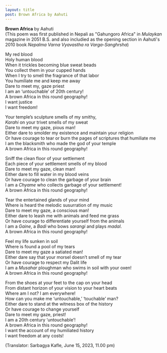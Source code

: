 ```yaml
---
layout: title
post: Brown Africa by Aahuti 
---
```


**Brown Africa** by Aahuti <br>
(This poem was first published in Nepali as "Gahungoro Africa" in _Mulaykan_ magazine in 2051 B.S. and also includied as the opening section in Aahuti's 2010 book _Nepalma Varna Vyavastha ra Varga-Sanghrsha_)

My red blood <br>
Holy human blood <br>
When it trickles becoming blue sweat beads <br>
You collect them in your cupped hands  
When I try to smell the fragrance of that labor <br>
You humiliate me and keep me away <br>
Dare to meet my, gaze priest <br>
I am an ‘untouchable’ of 20th century! <br>
A brown Africa in this round geography! <br>
I want justice <br>
I want freedom!

Your temple’s sculpture smells of my smithy, <br>
_Karahi_ on your trivet smells of my sweat <br>
Dare to meet my gaze, pious man! <br>
Either dare to smolder my existence and maintain your religion <br>
Or have courage to tear or burn the pages of scriptures that humiliate me <br>
I am the blacksmith who made the god of your temple <br>
A brown Africa in this round geography!

Sniff the clean floor of your settlement <br>
Each piece of your settlement smells of my blood <br>
Dare to meet my gaze, clean man! <br>
Either dare to fill water in my blood veins <br>
Or have courage to clean the garbage of your brain <br>
I am a _Chyame_ who collects garbage of your settlement! <br>
A brown Africa in this round geography! 

Tear the entertained glands of your mind <br>
Where is heard the melodic susurration of my music <br>
Dare to meet my gaze, a conscious man! <br>
Either dare to leash me with animals and feed me grass <br>
Or have courage to differentiate yourself from the animals <br>
I am a _Gaine_, a _Badi_ who bows _sarangi_ and plays _madal_. <br>
A brown Africa in this round geography! 

Feel my life sunken in soil <br>
Where is found a pool of my tears <br>
Dare to meet my gaze a satiated man! <br>
Either dare say that your morsel doesn’t smell of my tear <br>
Or have courage to respect my Dalit life <br>
I am a _Musahar_ ploughman who swims in soil with your oxen! <br>
A brown Africa in this round geography!

From the shoes at your feet to the cap on your head <br>
From distant horizon of your vision to your heart beats <br>
Where am I not? I am everywhere! <br>
How can you make me ‘untouchable,’ ‘touchable’ man? <br>
Either dare to stand at the witness box  of the history <br>
Or have courage to change yourself <br>
Dare to meet my gaze, priest! <br>
I am a 20th century ‘untouchable’! <br>
A brown Africa in this round geography! <br>
I want the account of my humiliated history <br>
I want freedom at any costs! 

(Translator: Sarbagya Kafle, June 15, 2023, 11.00 pm)
